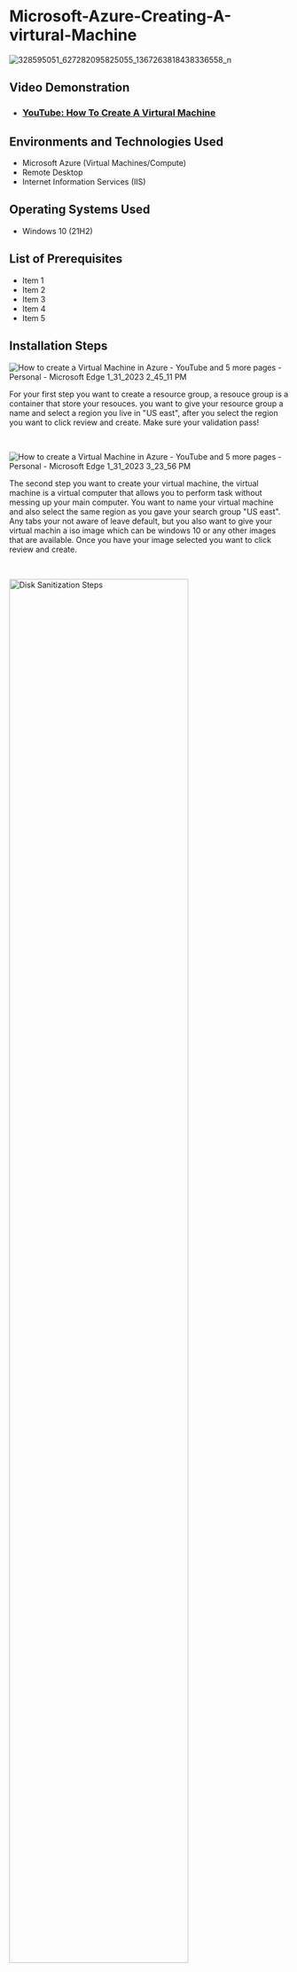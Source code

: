 # Microsoft-Azure-Creating-A-virtural-Machine
<p align="center">

![328595051_627282095825055_1367263818438336558_n](https://user-images.githubusercontent.com/123784624/215875337-bef52e8d-d74b-4454-8fb5-16a8049cc56d.png)




<h2>Video Demonstration</h2>

- ### [YouTube: How To Create A Virtural Machine](https://www.youtube.com/watch?v=0MGGdd-L4pY&t=2s)

<h2>Environments and Technologies Used</h2>

- Microsoft Azure (Virtual Machines/Compute)
- Remote Desktop
- Internet Information Services (IIS)

<h2>Operating Systems Used </h2>

- Windows 10</b> (21H2)

<h2>List of Prerequisites</h2>

- Item 1
- Item 2
- Item 3
- Item 4
- Item 5

<h2>Installation Steps</h2>

![How to create a Virtual Machine in Azure - YouTube and 5 more pages - Personal - Microsoft​ Edge 1_31_2023 2_45_11 PM](https://user-images.githubusercontent.com/123784624/215879361-ec62223c-abb5-4863-b0f3-fd05b51ff642.png)


For your first step you want to create a resource group, a resouce group is a container that store your resouces. you want to give your resource group a name and select a region you live in "US east", after you select the region you want to click review and create. Make sure your validation pass!
</p>
<br />


![How to create a Virtual Machine in Azure - YouTube and 5 more pages - Personal - Microsoft​ Edge 1_31_2023 3_23_56 PM](https://user-images.githubusercontent.com/123784624/215886748-a71fc1d0-511f-4fcf-8e83-42c5fd6cbf94.png)


The second step you want to create your virtual machine, the virtual machine is a virtual computer that allows you to perform task without messing up your main computer. You want to name your virtual machine and also select the same region as you gave your search group "US east". Any tabs your not aware of leave default, but you also want to give your virtual machin a iso image which can be windows 10 or any other images that are available. Once you have your image selected you want to click review and create. 
</p>
<br />

<p>
<img src="https://i.imgur.com/DJmEXEB.png" height="80%" width="80%" alt="Disk Sanitization Steps"/>
</p>
<p>
Lorem ipsum dolor sit amet, consectetur adipiscing elit, sed do eiusmod tempor incididunt ut labore et dolore magna aliqua. Ut enim ad minim veniam, quis nostrud exercitation ullamco laboris nisi ut aliquip ex ea commodo consequat. Duis aute irure dolor in reprehenderit in voluptate velit esse cillum dolore eu fugiat nulla pariatur.
</p>
<br />
